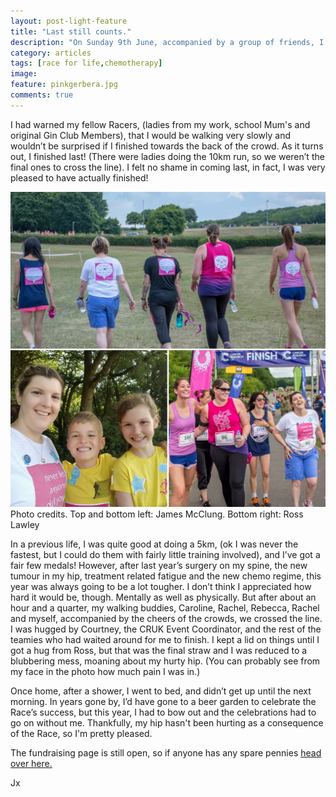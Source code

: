 ```yaml
---
layout: post-light-feature
title: "Last still counts."
description: "On Sunday 9th June, accompanied by a group of friends, I managed to complete the Race For Life.  "
category: articles
tags: [race for life,chemotherapy]
image:
feature: pinkgerbera.jpg
comments: true
---
```


I had warned my fellow Racers, (ladies from my work, school Mum's and original Gin Club Members),  that I would be walking very slowly and wouldn’t be surprised if I finished towards the back of the crowd.  As it turns out, I finished last!  (There were ladies doing the 10km run, so we weren’t the final ones to cross the line). I felt no shame in coming last, in fact, I was very pleased to have actually finished!

<p class="center">
<img src="/images/rfl_2017.jpg" alt="Race For Life 2017"/>
Photo credits. Top and bottom left:  James McClung.  Bottom right:  Ross Lawley
</p>

In a previous life, I was quite good at doing a 5km, (ok I was never the fastest, but I could do them with fairly little training involved), and I’ve got a fair few medals!  However, after last year’s surgery on my spine, the new tumour in my hip, treatment related fatigue and the new chemo regime, this year was always going to be a lot tougher.  I don’t think I appreciated how hard it would be, though.  Mentally as well as physically.  But after about an hour and a quarter, my walking buddies, Caroline, Rachel, Rebecca, Rachel and myself, accompanied by the cheers of the crowds, we crossed the line.  I was hugged by Courtney, the CRUK Event Coordinator, and the rest of the teamies who had waited around for me to finish.  I kept a lid on things until I got a hug from Ross, but that was the final straw and I was reduced to a blubbering mess, moaning about my hurty hip. (You can probably see from my face in the photo how much pain I was in.)

Once home, after a shower, I went to bed, and didn’t get up until the next morning.  In years gone by, I’d have gone to a beer garden to celebrate the Race’s success, but this year, I had to bow out and the celebrations had to go on without me.  Thankfully, my hip hasn't been hurting as a consequence of the Race, so I'm pretty pleased.

The fundraising page is still open, so if anyone has any spare pennies <a href="http://www.mariankeyes.com/books/the-mystery-of-mercy-close"> head over here.</a>


Jx
